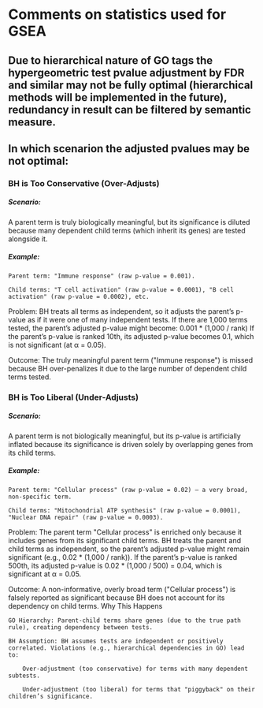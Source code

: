# Comments on statistics used for GSEA

## Due to hierarchical nature of GO tags the hypergeometric test pvalue adjustment by FDR and similar may not be fully optimal (hierarchical methods will be implemented in the future), redundancy in result can be filtered by semantic measure.

## In which scenarion the adjusted pvalues may be not optimal:

### BH is Too Conservative (Over-Adjusts)

##### Scenario: 

A parent term is truly biologically meaningful, but its significance is
diluted because many dependent child terms (which inherit its genes) are
tested alongside it.

##### Example:

```         
Parent term: "Immune response" (raw p-value = 0.001).

Child terms: "T cell activation" (raw p-value = 0.0001), "B cell activation" (raw p-value = 0.0002), etc.
```

Problem: BH treats all terms as independent, so it adjusts the parent’s
p-value as if it were one of many independent tests. If there are 1,000
terms tested, the parent’s adjusted p-value might become: 0.001 \*
(1,000 / rank) If the parent’s p-value is ranked 10th, its adjusted
p-value becomes 0.1, which is not significant (at α = 0.05).

Outcome: The truly meaningful parent term ("Immune response") is missed
because BH over-penalizes it due to the large number of dependent child
terms tested.

###  BH is Too Liberal (Under-Adjusts)

##### Scenario:

A parent term is not biologically meaningful, but its p-value is
artificially inflated because its significance is driven solely by
overlapping genes from its child terms.

##### Example:

```         
Parent term: "Cellular process" (raw p-value = 0.02) – a very broad, non-specific term.

Child terms: "Mitochondrial ATP synthesis" (raw p-value = 0.0001), "Nuclear DNA repair" (raw p-value = 0.0003).
```

Problem: The parent term "Cellular process" is enriched only because it
includes genes from its significant child terms. BH treats the parent
and child terms as independent, so the parent’s adjusted p-value might
remain significant (e.g., 0.02 \* (1,000 / rank)). If the parent’s
p-value is ranked 500th, its adjusted p-value is 0.02 \* (1,000 / 500) =
0.04, which is significant at α = 0.05.

Outcome: A non-informative, overly broad term ("Cellular process") is
falsely reported as significant because BH does not account for its
dependency on child terms. Why This Happens

```         
GO Hierarchy: Parent-child terms share genes (due to the true path rule), creating dependency between tests.

BH Assumption: BH assumes tests are independent or positively correlated. Violations (e.g., hierarchical dependencies in GO) lead to:

    Over-adjustment (too conservative) for terms with many dependent subtests.

    Under-adjustment (too liberal) for terms that "piggyback" on their children’s significance.
```
